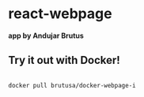 # react-webpage 
**app by Andujar Brutus**

## Try it out with Docker!
```

docker pull brutusa/docker-webpage-i

```
